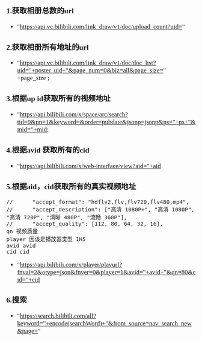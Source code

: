 <span  style="font-family: Simsun,serif; font-size: 17px; ">

### 1.获取相册总数的url

- "https://api.vc.bilibili.com/link_draw/v1/doc/upload_count?uid="

### 2.获取相册所有地址的url

- "https://api.vc.bilibili.com/link_draw/v1/doc/doc_list?uid="+poster_uid+"&page_num=0&biz=all&page_size=" +page_size ;

### 3.根据up id获取所有的视频地址

- "https://api.bilibili.com/x/space/arc/search?tid=0&pn=1&keyword=&order=pubdate&jsonp=jsonp&ps="+ps+"&mid="+mid;

### 4.根据avid 获取所有的cid

- "https://api.bilibili.com/x/web-interface/view?aid="+aid

### 5.根据aid，cid获取所有的真实视频地址

~~~
//      "accept_format": "hdflv2,flv,flv720,flv480,mp4",
//		"accept_description": ["高清 1080P+", "高清 1080P", "高清 720P", "清晰 480P", "流畅 360P"],
//		"accept_quality": [112, 80, 64, 32, 16],
qn 视频质量
player 因该是播放器类型 1H5
avid avid
cid cid
~~~

- "https://api.bilibili.com/x/player/playurl?fnval=2&otype=json&fnver=0&player=1&avid="+avid+"&qn=80&cid="+cid

### 6.搜索

- "https://search.bilibili.com/all?keyword="+encode(searchWord)+"&from_source=nav_search_new&page="

</span>